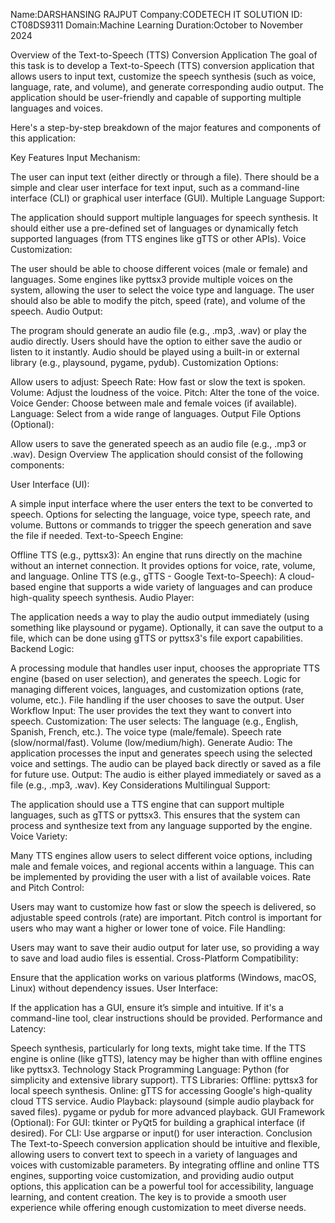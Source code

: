 Name:DARSHANSING RAJPUT
Company:CODETECH IT SOLUTION
ID: CT08DS9311
Domain:Machine Learning
Duration:October to November 2024

Overview of the Text-to-Speech (TTS) Conversion Application
The goal of this task is to develop a Text-to-Speech (TTS) conversion application that allows users to input text, customize the speech synthesis (such as voice, language, rate, and volume), and generate corresponding audio output. The application should be user-friendly and capable of supporting multiple languages and voices.

Here's a step-by-step breakdown of the major features and components of this application:

Key Features
Input Mechanism:

The user can input text (either directly or through a file).
There should be a simple and clear user interface for text input, such as a command-line interface (CLI) or graphical user interface (GUI).
Multiple Language Support:

The application should support multiple languages for speech synthesis.
It should either use a pre-defined set of languages or dynamically fetch supported languages (from TTS engines like gTTS or other APIs).
Voice Customization:

The user should be able to choose different voices (male or female) and languages.
Some engines like pyttsx3 provide multiple voices on the system, allowing the user to select the voice type and language.
The user should also be able to modify the pitch, speed (rate), and volume of the speech.
Audio Output:

The program should generate an audio file (e.g., .mp3, .wav) or play the audio directly.
Users should have the option to either save the audio or listen to it instantly.
Audio should be played using a built-in or external library (e.g., playsound, pygame, pydub).
Customization Options:

Allow users to adjust:
Speech Rate: How fast or slow the text is spoken.
Volume: Adjust the loudness of the voice.
Pitch: Alter the tone of the voice.
Voice Gender: Choose between male and female voices (if available).
Language: Select from a wide range of languages.
Output File Options (Optional):

Allow users to save the generated speech as an audio file (e.g., .mp3 or .wav).
Design Overview
The application should consist of the following components:

User Interface (UI):

A simple input interface where the user enters the text to be converted to speech.
Options for selecting the language, voice type, speech rate, and volume.
Buttons or commands to trigger the speech generation and save the file if needed.
Text-to-Speech Engine:

Offline TTS (e.g., pyttsx3): An engine that runs directly on the machine without an internet connection. It provides options for voice, rate, volume, and language.
Online TTS (e.g., gTTS - Google Text-to-Speech): A cloud-based engine that supports a wide variety of languages and can produce high-quality speech synthesis.
Audio Player:

The application needs a way to play the audio output immediately (using something like playsound or pygame).
Optionally, it can save the output to a file, which can be done using gTTS or pyttsx3's file export capabilities.
Backend Logic:

A processing module that handles user input, chooses the appropriate TTS engine (based on user selection), and generates the speech.
Logic for managing different voices, languages, and customization options (rate, volume, etc.).
File handling if the user chooses to save the output.
User Workflow
Input: The user provides the text they want to convert into speech.
Customization: The user selects:
The language (e.g., English, Spanish, French, etc.).
The voice type (male/female).
Speech rate (slow/normal/fast).
Volume (low/medium/high).
Generate Audio:
The application processes the input and generates speech using the selected voice and settings.
The audio can be played back directly or saved as a file for future use.
Output: The audio is either played immediately or saved as a file (e.g., .mp3, .wav).
Key Considerations
Multilingual Support:

The application should use a TTS engine that can support multiple languages, such as gTTS or pyttsx3.
This ensures that the system can process and synthesize text from any language supported by the engine.
Voice Variety:

Many TTS engines allow users to select different voice options, including male and female voices, and regional accents within a language. This can be implemented by providing the user with a list of available voices.
Rate and Pitch Control:

Users may want to customize how fast or slow the speech is delivered, so adjustable speed controls (rate) are important.
Pitch control is important for users who may want a higher or lower tone of voice.
File Handling:

Users may want to save their audio output for later use, so providing a way to save and load audio files is essential.
Cross-Platform Compatibility:

Ensure that the application works on various platforms (Windows, macOS, Linux) without dependency issues.
User Interface:

If the application has a GUI, ensure it’s simple and intuitive. If it's a command-line tool, clear instructions should be provided.
Performance and Latency:

Speech synthesis, particularly for long texts, might take time. If the TTS engine is online (like gTTS), latency may be higher than with offline engines like pyttsx3.
Technology Stack
Programming Language: Python (for simplicity and extensive library support).
TTS Libraries:
Offline: pyttsx3 for local speech synthesis.
Online: gTTS for accessing Google's high-quality cloud TTS service.
Audio Playback:
playsound (simple audio playback for saved files).
pygame or pydub for more advanced playback.
GUI Framework (Optional):
For GUI: tkinter or PyQt5 for building a graphical interface (if desired).
For CLI: Use argparse or input() for user interaction.
Conclusion
The Text-to-Speech conversion application should be intuitive and flexible, allowing users to convert text to speech in a variety of languages and voices with customizable parameters. By integrating offline and online TTS engines, supporting voice customization, and providing audio output options, this application can be a powerful tool for accessibility, language learning, and content creation. The key is to provide a smooth user experience while offering enough customization to meet diverse needs.




